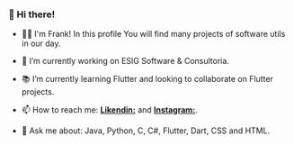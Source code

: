 ### 👋 Hi there!

- :man_technologist: I'm Frank! In this profile You will find many projects of software utils in our day.

- :office: I’m currently working on ESIG Software & Consultoria. 

- :books: I’m currently learning Flutter and looking to collaborate on Flutter projects.

- :mailbox: How to reach me: [**Likendin:**](https://www.linkedin.com/in/frank-laercio/) and [**Instagram:**](https://www.instagram.com/franklaercio/).

- :speech_balloon: Ask me about: Java, Python, C, C#, Flutter, Dart, CSS and HTML.
